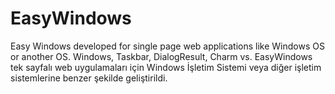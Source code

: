 # EasyWindows
Easy Windows developed for single page web applications like Windows OS or another OS. Windows, Taskbar, DialogResult, Charm vs.  EasyWindows tek sayfalı web uygulamaları için Windows İşletim Sistemi veya diğer işletim sistemlerine benzer şekilde geliştirildi.
